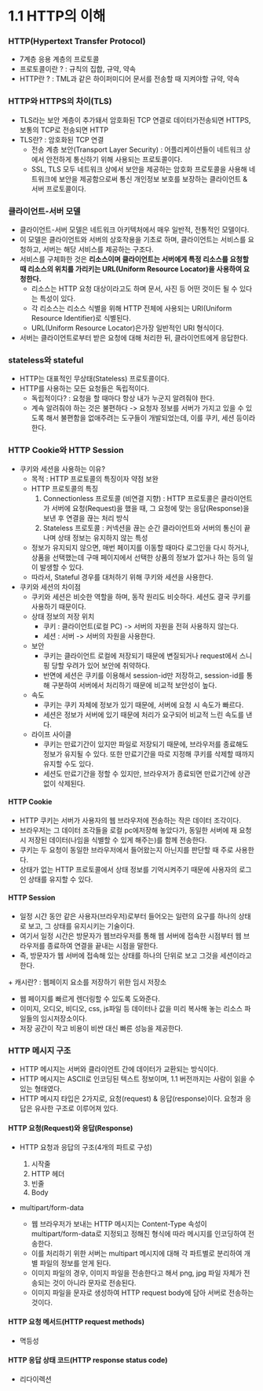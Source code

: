 # 1.1 HTTP의 이해

### HTTP(Hypertext Transfer Protocol)

- 7계층 응용 계층의 프로토콜
- 프로토콜이란 ? : 규칙의 집합, 규약, 약속
- HTTP란 ? : TML과 같은 하이퍼미디어 문서를 전송할 때 지켜야할 규약, 약속

### HTTP와 HTTPS의 차이(TLS)

- TLS라는 보안 계층이 추가돼서 암호화된 TCP 연결로 데이터가전송되면 HTTPS, 보통의 TCP로 전송되면 HTTP
- TLS란? : 암호화된 TCP 연결
  - 전송 계층 보안(Transport Layer Security) : 어플리케이션들이 네트워크 상에서 안전하게 통신하기 위해 사용되는 프로토콜이다.&#x20;
  - SSL, TLS 모두 네트워크 상에서 보안을 제공하는 암호화 프로토콜을 사용해 네트워크에 보안을 제공함으로써 통신 개인정보 보호를 보장하는 클라이언트 & 서버 프로토콜이다.

### 클라이언트-서버 모델

- 클라이언트-서버 모델은 네트워크 아키텍처에서 매우 일반적, 전통적인 모델이다.&#x20;
- 이 모델은 클라이언트와 서버의 상호작용을 기초로 하며, 클라이언트는 서비스를 요청하고, 서버는 해당 서비스를 제공하는 구조다.
- 서비스를 구체화한 것은 **리소스이며 클라이언트는 서버에게 특정 리소스를 요청할 때 리소스의 위치를 가리키는 URL(Uniform Resource Locator)을 사용하여 요청한다.**
  - 리소스는 HTTP 요청 대상이라고도 하며 문서, 사진 등 어떤 것이든 될 수 있다는 특성이 있다.
  - 각 리소스는 리소스 식별을 위해 HTTP 전체에 사용되는 URI(Uniform Resource Identifier)로 식별된다.
  - URL(Uniform Resource Locator)은가장 일반적인 URI 형식이다.
- 서버는 클라이언트로부터 받은 요청에 대해 처리한 뒤, 클라이언트에게 응답한다.

### stateless와 stateful

- HTTP는 대표적인 무상태(Stateless) 프로토콜이다.
- HTTP를 사용하는 모든 요청들은 독립적이다.
  - 독립적이다? : 요청을 할 때마다 항상 내가 누군지 알려줘야 한다.
  - 계속 알려줘야 하는 것은 불편하다 -> 요청자 정보를 서버가 가지고 있을 수 있도록 해서 불편함을 없애주려는 도구들이 개발되었는데, 이를 쿠키, 세션 등이라 한다.

### HTTP Cookie와 HTTP Session

- 쿠키와 세션을 사용하는 이유?
  - 목적 : HTTP 프로토콜의 특징이자 약점 보완
  - HTTP 프로토콜의 특징
    1. Connectionless 프로토콜 (비연결 지향) : HTTP 프로토콜은 클라이언트가 서버에 요청(Request)을 했을 때, 그 요청에 맞는 응답(Response)을 보낸 후 연결을 끊는 처리 방식
    2. Stateless 프로토콜 : 커넥션을 끊는 순간 클라이언트와 서버의 통신이 끝나며 상태 정보는 유지하지 않는 특성
  - 정보가 유지되지 않으면, 매번 페이지를 이동할 때마다 로그인을 다시 하거나, 상품을 선택했는데 구매 페이지에서 선택한 상품의 정보가 없거나 하는 등의 일이 발생할 수 있다.
  - 따라서, Stateful 경우를 대처하기 위해 쿠키와 세션을 사용한다.
- 쿠키와 세션의 차이점&#x20;
  - 쿠키와 세션은 비슷한 역할을 하며, 동작 원리도 비슷하다. 세션도 결국 쿠키를 사용하기 때문이다.
  - 상태 정보의 저장 위치
    - 쿠키 : 클라이언트(로컬 PC) -> 서버의 자원을 전혀 사용하지 않는다.
    - 세션 : 서버 -> 서버의 자원을 사용한다.
  - 보안
    - 쿠키는 클라이언트 로컬에 저장되기 때문에 변질되거나 request에서 스니핑 당할 우려가 있어 보안에 취약하다.
    - 반면에 세션은 쿠키를 이용해서 session-id만 저장하고, session-id를 통해 구분하여 서버에서 처리하기 때문에 비교적 보안성이 높다.
  - 속도
    - 쿠키는 쿠키 자체에 정보가 있기 때문에, 서버에 요청 시 속도가 빠르다.
    - 세션은 정보가 서버에 있기 때문에 처리가 요구되어 비교적 느린 속도를 낸다.
  - 라이프 사이클
    - 쿠키는 만료기간이 있지만 파일로 저장되기 때문에, 브라우저를 종료해도 정보가 유지될 수 있다. 또한 만료기간을 따로 지정해 쿠키를 삭제할 때까지 유지할 수도 있다.
    - 세션도 만료기간을 정할 수 있지만, 브라우저가 종료되면 만료기간에 상관없이 삭제된다.

#### HTTP Cookie

- HTTP 쿠키는 서버가 사용자의 웹 브라우저에 전송하는 작은 데이터 조각이다.
- 브라우저는 그 데이터 조각들을 로컬 pc에저장해 놓았다가, 동일한 서버에 재 요청 시 저장된 데이터(나임을 식별할 수 있게 해주는)를 함께 전송한다.
- 쿠키는 두 요청이 동일한 브라우저에서 들어왔는지 아닌지를 판단할 때 주로 사용한다.&#x20;
- 상태가 없는 HTTP 프로토콜에서 상태 정보를 기억시켜주기 때문에 사용자의 로그인 상태를 유지할 수 있다.

#### HTTP Session

- 일정 시간 동안 같은 사용자(브라우저)로부터 들어오는 일련의 요구를 하나의 상태로 보고, 그 상태를 유지시키는 기술이다.
- 여기서 일정 시간은 방문자가 웹브라우저를 통해 웹 서버에 접속한 시점부터 웹 브라우저를 종료하여 연결을 끝내는 시점을 말한다.
- 즉, 방문자가 웹 서버에 접속해 있는 상태를 하나의 단위로 보고 그것을 세션이라고 한다.

\+ 캐시란? : 웹페이지 요소를 저장하기 위한 임시 저장소

- 웹 페이지를 빠르게 렌더링할 수 있도록 도와준다.
- 이미지, 오디오, 비디오, css, js파일 등 데이터나 값을 미리 복사해 놓는 리소스 파일들의 임시저장소이다.
- 저장 공간이 작고 비용이 비싼 대신 빠른 성능을 제공한다.

### HTTP 메시지 구조

- HTTP 메시지는 서버와 클라이언트 간에 데이터가 교환되는 방식이다.
- HTTP 메시지는 ASCII로 인코딩된 텍스트 정보이며, 1.1 버전까지는 사람이 읽을 수 있는 형태였다.
- HTTP 메시지 타입은 2가지로, 요청(request) & 응답(response)이다. 요청과 응답은 유사한 구조로 이루어져 있다.

#### HTTP 요청(Request)와 응답(Response)

- HTTP 요청과 응답의 구조(4개의 파트로 구성)
  1. 시작줄
  2. HTTP 헤더
  3. 빈줄
  4. Body
- multipart/form-data

  - 웹 브라우저가 보내는 HTTP 메시지는 Content-Type 속성이 multipart/form-data로 지정되고 정해진 형식에 따라 메시지를 인코딩하여 전송한다.
  - 이를 처리하기 위한 서버는 multipart 메시지에 대해 각 파트별로 분리하여 개별 파일의 정보를 얻게 된다.
  - 이미지 파일의 경우, 이미지 파일을 전송한다고 해서 png, jpg 파일 자체가 전송되는 것이 아니라 문자로 전송된다.
  - 이미지 파일을 문자로 생성하여 HTTP request body에 담아 서버로 전송하는 것이다.

#### HTTP 요청 메서드(HTTP request methods)

- 멱등성

#### HTTP 응답 상태 코드(HTTP response status code)

- 리다이렉션
